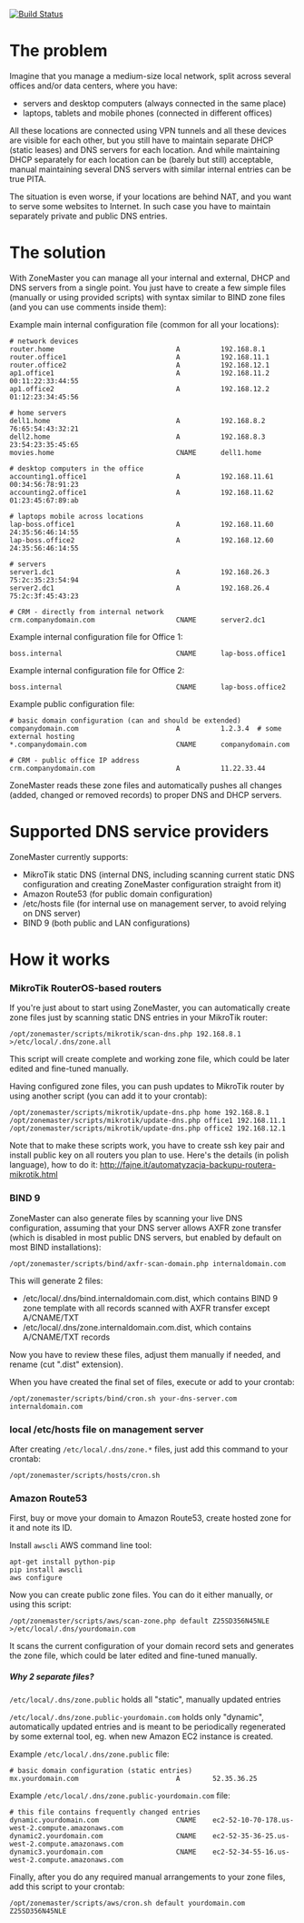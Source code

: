 [![Build Status](https://travis-ci.org/tomaszklim/zonemaster.png?branch=master)](https://travis-ci.org/tomaszklim/zonemaster)


# The problem

Imagine that you manage a medium-size local network, split across several offices and/or
data centers, where you have:

- servers and desktop computers (always connected in the same place)
- laptops, tablets and mobile phones (connected in different offices)

All these locations are connected using VPN tunnels and all these devices are visible for
each other, but you still have to maintain separate DHCP (static leases) and DNS servers
for each location. And while maintaining DHCP separately for each location can be (barely
but still) acceptable, manual maintaining several DNS servers with similar internal entries
can be true PITA.

The situation is even worse, if your locations are behind NAT, and you want to serve some
websites to Internet. In such case you have to maintain separately private and public DNS
entries.


# The solution

With ZoneMaster you can manage all your internal and external, DHCP and DNS servers from a
single point. You just have to create a few simple files (manually or using provided scripts)
with syntax similar to BIND zone files (and you can use comments inside them):

Example main internal configuration file (common for all your locations):

```
# network devices
router.home                              A          192.168.8.1
router.office1                           A          192.168.11.1
router.office2                           A          192.168.12.1
ap1.office1                              A          192.168.11.2      00:11:22:33:44:55
ap1.office2                              A          192.168.12.2      01:12:23:34:45:56

# home servers
dell1.home                               A          192.168.8.2       76:65:54:43:32:21
dell2.home                               A          192.168.8.3       23:54:23:35:45:65
movies.home                              CNAME      dell1.home

# desktop computers in the office
accounting1.office1                      A          192.168.11.61     00:34:56:78:91:23
accounting2.office1                      A          192.168.11.62     01:23:45:67:89:ab

# laptops mobile across locations
lap-boss.office1                         A          192.168.11.60     24:35:56:46:14:55
lap-boss.office2                         A          192.168.12.60     24:35:56:46:14:55

# servers
server1.dc1                              A          192.168.26.3      75:2c:35:23:54:94
server2.dc1                              A          192.168.26.4      75:2c:3f:45:43:23

# CRM - directly from internal network
crm.companydomain.com                    CNAME      server2.dc1
```

Example internal configuration file for Office 1:

```
boss.internal                            CNAME      lap-boss.office1
```

Example internal configuration file for Office 2:

```
boss.internal                            CNAME      lap-boss.office2
```

Example public configuration file:

```
# basic domain configuration (can and should be extended)
companydomain.com                        A          1.2.3.4  # some external hosting
*.companydomain.com                      CNAME      companydomain.com

# CRM - public office IP address
crm.companydomain.com                    A          11.22.33.44
```

ZoneMaster reads these zone files and automatically pushes all changes (added,
changed or removed records) to proper DNS and DHCP servers.


# Supported DNS service providers

ZoneMaster currently supports:

- MikroTik static DNS (internal DNS, including scanning current static DNS configuration
  and creating ZoneMaster configuration straight from it)
- Amazon Route53 (for public domain configuration)
- /etc/hosts file (for internal use on management server, to avoid relying on DNS server)
- BIND 9 (both public and LAN configurations)


# How it works

### MikroTik RouterOS-based routers

If you're just about to start using ZoneMaster, you can automatically create zone files
just by scanning static DNS entries in your MikroTik router:

```
/opt/zonemaster/scripts/mikrotik/scan-dns.php 192.168.8.1 >/etc/local/.dns/zone.all
```

This script will create complete and working zone file, which could be later edited and
fine-tuned manually.

Having configured zone files, you can push updates to MikroTik router by using another
script (you can add it to your crontab):

```
/opt/zonemaster/scripts/mikrotik/update-dns.php home 192.168.8.1
/opt/zonemaster/scripts/mikrotik/update-dns.php office1 192.168.11.1
/opt/zonemaster/scripts/mikrotik/update-dns.php office2 192.168.12.1
```

Note that to make these scripts work, you have to create ssh key pair and install public
key on all routers you plan to use. Here's the details (in polish language), how to do it:
http://fajne.it/automatyzacja-backupu-routera-mikrotik.html


### BIND 9

ZoneMaster can also generate files by scanning your live DNS configuration, assuming that
your DNS server allows AXFR zone transfer (which is disabled in most public DNS servers,
but enabled by default on most BIND installations):

```
/opt/zonemaster/scripts/bind/axfr-scan-domain.php internaldomain.com
```

This will generate 2 files:
- /etc/local/.dns/bind.internaldomain.com.dist, which contains BIND 9 zone template with
  all records scanned with AXFR transfer except A/CNAME/TXT
- /etc/local/.dns/zone.internaldomain.com.dist, which contains A/CNAME/TXT records

Now you have to review these files, adjust them manually if needed, and rename (cut
".dist" extension).

When you have created the final set of files, execute or add to your crontab:

```
/opt/zonemaster/scripts/bind/cron.sh your-dns-server.com internaldomain.com
```


### local /etc/hosts file on management server

After creating `/etc/local/.dns/zone.*` files, just add this command to your crontab:

```
/opt/zonemaster/scripts/hosts/cron.sh
```


### Amazon Route53

First, buy or move your domain to Amazon Route53, create hosted zone for it and note its ID.

Install `awscli` AWS command line tool:

```
apt-get install python-pip
pip install awscli
aws configure
```

Now you can create public zone files. You can do it either manually, or using this script:

```
/opt/zonemaster/scripts/aws/scan-zone.php default Z25SD356N45NLE >/etc/local/.dns/yourdomain.com
```

It scans the current configuration of your domain record sets and generates the zone
file, which could be later edited and fine-tuned manually.

##### Why 2 separate files?

`/etc/local/.dns/zone.public` holds all "static", manually updated entries

`/etc/local/.dns/zone.public-yourdomain.com` holds only "dynamic", automatically updated
entries and is meant to be periodically regenerated by some external tool, eg. when new
Amazon EC2 instance is created.

Example `/etc/local/.dns/zone.public` file:

```
# basic domain configuration (static entries)
mx.yourdomain.com                        A        52.35.36.25
```

Example `/etc/local/.dns/zone.public-yourdomain.com` file:

```
# this file contains frequently changed entries
dynamic.yourdomain.com                   CNAME    ec2-52-10-70-178.us-west-2.compute.amazonaws.com
dynamic2.yourdomain.com                  CNAME    ec2-52-35-36-25.us-west-2.compute.amazonaws.com
dynamic3.yourdomain.com                  CNAME    ec2-52-34-55-16.us-west-2.compute.amazonaws.com
```

Finally, after you do any required manual arrangements to your zone files, add this
script to your crontab:

```
/opt/zonemaster/scripts/aws/cron.sh default yourdomain.com Z25SD356N45NLE
```
